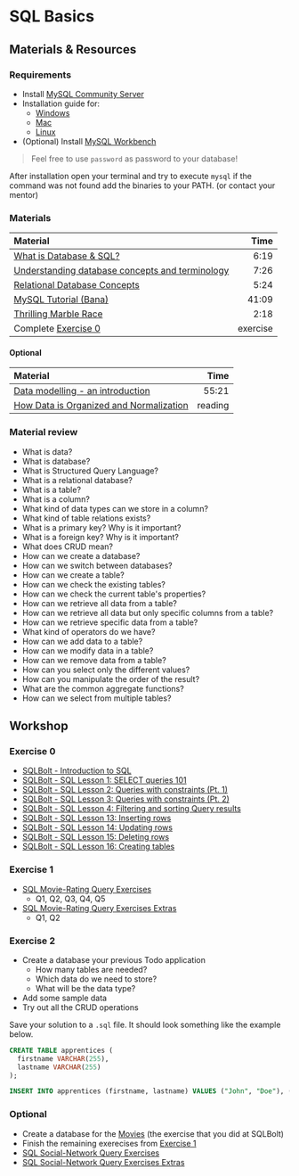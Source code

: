 # SQL Basics

## Materials & Resources

### Requirements

- Install [MySQL Community Server](https://dev.mysql.com/downloads/mysql/)
- Installation guide for:
  - [Windows](https://www.youtube.com/watch?v=u96rVINbAUI)
  - [Mac](https://gist.github.com/nrollr/3f57fc15ded7dddddcc4e82fe137b58e)
  - [Linux](https://dev.mysql.com/doc/mysql-apt-repo-quick-guide/en/#apt-repo-fresh-install)
- (Optional) Install [MySQL Workbench](https://dev.mysql.com/downloads/workbench/)

> Feel free to use `password` as password to your database!

After installation open your terminal and try to execute `mysql` if the command
was not found add the binaries to your PATH. (or contact your mentor)

### Materials
| Material                                                                                       |     Time |
|:-----------------------------------------------------------------------------------------------|---------:|
| [What is Database & SQL?](https://www.youtube.com/watch?v=FR4QIeZaPeM)                         |     6:19 |
| [Understanding database concepts and terminology](https://www.youtube.com/watch?v=CdmK125jI8s) |     7:26 |
| [Relational Database Concepts](https://www.youtube.com/watch?v=NvrpuBAMddw)                    |     5:24 |
| [MySQL Tutorial (Bana)](https://www.youtube.com/watch?v=yPu6qV5byu4)                           |    41:09 |
| [Thrilling Marble Race](https://www.youtube.com/watch?v=h7mhFTAJvxA)                           |     2:18 |
| Complete [Exercise 0](#exercise-0)                                                             | exercise |

#### Optional
| Material                                                                                                                                           |    Time |
|:---------------------------------------------------------------------------------------------------------------------------------------------------|--------:|
| [Data modelling - an introduction](https://www.youtube.com/watch?v=tR_rOJPiEXc)                                                                    |   55:21 |
| [How Data is Organized and Normalization](https://www.essentialsql.com/get-ready-to-learn-sql-database-normalization-explained-in-simple-english/) | reading |

### Material review
- What is data?
  <!--
    In simple words data can be facts related to any object in consideration.
  -->
- What is database?
  <!--
    Database is a systematic collection of data. Databases support storage and
    manipulation of data.
  -->
- What is Structured Query Language?
  <!--
     The standard language for dealing with Relational Databases.
  -->
- What is a relational database?
  <!--
    It defines database relationships in form of tables, also known as
    relations. Relational DBMS usually have pre-defined data types that they can
    support.
    You can mention the other type of DBMS here.
  -->
- What is a table?
  <!--
    A table is a collection of related data held in a structured format within
    a database.
  -->
- What is a column?
  <!--
    In a relational database, a column is a set of data values of a particular
    simple type, one value for each row of the database.
  -->
- What kind of data types can we store in a column?
  <!--
    Numeric, string, date and time
  -->
- What kind of table relations exists?
  <!--
    One-to-one
    One-to-many, many-to-one
    Many-to-many
  -->
- What is a primary key? Why is it important?
  <!--
    The PRIMARY KEY constraint uniquely identifies each record in a table.
    Primary keys must contain UNIQUE values, and cannot contain NULL values.
    A table can have only one primary key, which may consist of single or multiple fields.
  -->
- What is a foreign key? Why is it important?
  <!--
    A FOREIGN KEY is a key used to link two tables together.
    A FOREIGN KEY is a field (or collection of fields) in one table that refers
    to the PRIMARY KEY in another table.
  -->
- What does CRUD mean?
  <!--
    Create
    Read or Retrieve
    Update
    Delete
  -->
- How can we create a database?
  <!--
    CREATE DATABASE database;
  -->
- How can we switch between databases?
  <!--
    USE database;
  -->
- How can we create a table?
  <!--
    CREATE TABLE table (colum1 type, column2 type);
  -->
- How can we check the existing tables?
  <!--
    SHOW TABLES;
  -->
- How can we check the current table's properties?
  <!--
    DESCRIBE table;
  -->
- How can we retrieve all data from a table?
  <!--
    SELECT * FROM table;
  -->
- How can we retrieve all data but only specific columns from a table?
  <!--
    SELECT column1, column2 FROM table;
  -->
- How can we retrieve specific data from a table?
  <!--
    SELECT * FROM table WHERE column1=value;
  -->
- What kind of operators do we have?
  <!--
    =, >, <, <>, LIKE, BETWEEN ... AND ..., LIKE, NOT, IS NULL
    https://dev.mysql.com/doc/refman/8.0/en/non-typed-operators.html
  -->
- How can we add data to a table?
  <!--
    INSERT INTO table (column1, column2) VALUES (value1, value2), (value1, value2);
  -->
- How can we modify data in a table?
  <!--
    UPDATE table SET column1=value1, column2=value2;
  -->
- How can we remove data from a table?
  <!--
    DELETE FROM table;
  -->
- How can you select only the different values?
  <!--
    SELECT DISTINCT * FROM table;
  -->
- How can you manipulate the order of the result?
  <!--
    SELECT * FROM table ORDER BY column1;
  -->
- What are the common aggregate functions?
  <!--
    COUNT
    AVG
    MIN
    MAX
  -->
- How can we select from multiple tables?
  <!--
    SELECT * FROM table1 LEFT JOIN table2 ON table1.column1 == table2.column1;
    SELECT * FROM table1 INNER JOIN table2 ON table1.column1 == table2.column1;
  -->

## Workshop

### Exercise 0
- [SQLBolt - Introduction to SQL](https://sqlbolt.com/lesson/introduction)
- [SQLBolt - SQL Lesson 1: SELECT queries 101](https://sqlbolt.com/lesson/select_queries_introduction)
- [SQLBolt - SQL Lesson 2: Queries with constraints (Pt. 1)](https://sqlbolt.com/lesson/select_queries_with_constraints)
- [SQLBolt - SQL Lesson 3: Queries with constraints (Pt. 2)](https://sqlbolt.com/lesson/select_queries_with_constraints_pt_2)
- [SQLBolt - SQL Lesson 4: Filtering and sorting Query results](https://sqlbolt.com/lesson/filtering_sorting_query_results)
- [SQLBolt - SQL Lesson 13: Inserting rows](https://sqlbolt.com/lesson/inserting_rows)
- [SQLBolt - SQL Lesson 14: Updating rows](https://sqlbolt.com/lesson/updating_rows)
- [SQLBolt - SQL Lesson 15: Deleting rows](https://sqlbolt.com/lesson/deleting_rows)
- [SQLBolt - SQL Lesson 16: Creating tables](https://sqlbolt.com/lesson/creating_tables)

### Exercise 1
- [SQL Movie-Rating Query Exercises](https://lagunita.stanford.edu/courses/DB/SQL/SelfPaced/courseware/ch-sql/seq-exercise-sql_movie_query_core/)
  - Q1, Q2, Q3, Q4, Q5
- [SQL Movie-Rating Query Exercises Extras](https://lagunita.stanford.edu/courses/DB/SQL/SelfPaced/courseware/ch-sql/seq-exercise-sql_movie_query_extra/)
  - Q1, Q2

### Exercise 2
- Create a database your previous Todo application
  - How many tables are needed?
  - Which data do we need to store?
  - What will be the data type?
- Add some sample data
- Try out all the CRUD operations

Save your solution to a `.sql` file. It should look something like the example
below.

```sql
CREATE TABLE apprentices (
  firstname VARCHAR(255),
  lastname VARCHAR(255)
);

INSERT INTO apprentices (firstname, lastname) VALUES ("John", "Doe"), ("Jane", "Doe");
```

### Optional
- Create a database for the [Movies](https://sqlbolt.com/lesson/inserting_rows) (the exercise that you did at SQLBolt)
- Finish the remaining exerecises from [Exercise 1](#exercise-1)
- [SQL Social-Network Query Exercises](https://lagunita.stanford.edu/courses/DB/SQL/SelfPaced/courseware/ch-sql/seq-exercise-sql_social_query_core/)
- [SQL Social-Network Query Exercises Extras](https://lagunita.stanford.edu/courses/DB/SQL/SelfPaced/courseware/ch-sql/seq-exercise-sql_social_query_extra/)
